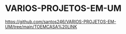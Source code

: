 # VARIOS-PROJETOS-EM-UM


https://github.com/santos246/VARIOS-PROJETOS-EM-UM/tree/main/TOEMCASA%20LINK

